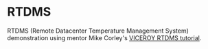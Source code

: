 # RTDMS

RTDMS (Remote Datacenter Temperature Management System) demonstration using mentor Mike Corley's [VICEROY RTDMS tutorial](https://github.com/mwcorley79/VICEROY_RTDMS).
